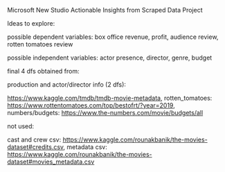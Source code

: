 Microsoft New Studio
Actionable Insights from Scraped Data Project

Ideas to explore: 

possible dependent variables: 
box office revenue,
profit,
audience review,
rotten tomatoes review

possible independent variables: 
actor presence,
director,
genre,
budget


final 4 dfs obtained from:



production and actor/director info (2 dfs): 

https://www.kaggle.com/tmdb/tmdb-movie-metadata,
rotten_tomatoes: https://www.rottentomatoes.com/top/bestofrt/?year=2019,
numbers/budgets: https://www.the-numbers.com/movie/budgets/all


not used:

cast and crew csv: https://www.kaggle.com/rounakbanik/the-movies-dataset#credits.csv,
metadata csv: https://www.kaggle.com/rounakbanik/the-movies-dataset#movies_metadata.csv
